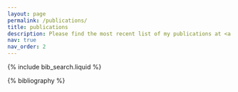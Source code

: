 ```yaml
---
layout: page
permalink: /publications/
title: publications
description: Please find the most recent list of my publications at <a href='https://scholar.google.com/citations?user=hjyu7FEAAAAJ&hl=en'>google-scholar</a>.
nav: true
nav_order: 2
---
```


<!-- _pages/publications.md -->

<!-- Bibsearch Feature -->


{% include bib_search.liquid %}

<div class="publications">

{% bibliography %}

</div>

